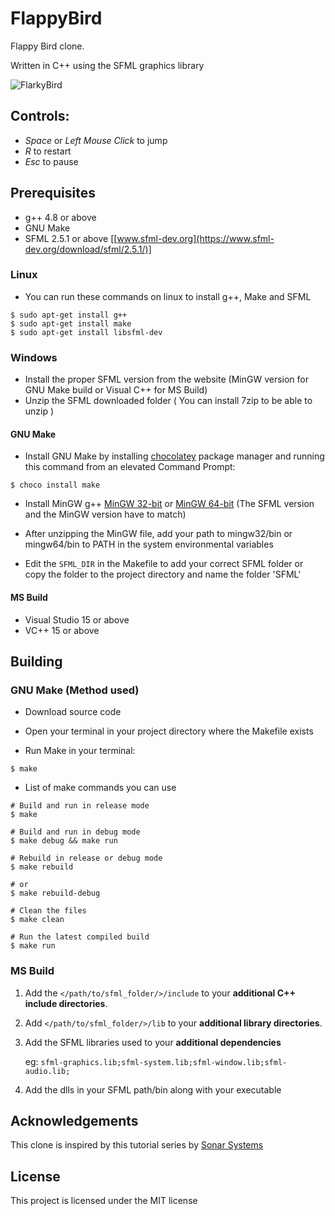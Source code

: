 # FlappyBird
Flappy Bird clone.

Written in C++ using the SFML graphics library

![FlarkyBird](https://user-images.githubusercontent.com/117018553/236696518-741fac19-3518-4637-8434-b4b73689310d.gif)

## Controls:
- *Space* or *Left Mouse Click* to jump
- *R* to restart
- *Esc* to pause

## Prerequisites
- g++ 4.8 or above
- GNU Make
- SFML 2.5.1 or above [[www.sfml-dev.org](https://www.sfml-dev.org/download/sfml/2.5.1/)]

### Linux
- You can run these commands on linux to install g++, Make and SFML

```
$ sudo apt-get install g++
$ sudo apt-get install make
$ sudo apt-get install libsfml-dev
```

### Windows
- Install the proper SFML version from the website (MinGW version for GNU Make build or Visual C++ for MS Build)
- Unzip the SFML downloaded folder ( You can install 7zip to be able to unzip )

#### GNU Make
- Install GNU Make by installing [chocolatey](https://chocolatey.org/install#individual) package manager  and running this command from an elevated Command Prompt:
```
$ choco install make
```
- Install MinGW g++ [MinGW 32-bit](https://sourceforge.net/projects/mingw-w64/files/Toolchains%20targetting%20Win32/Personal%20Builds/mingw-builds/7.3.0/threads-posix/dwarf/i686-7.3.0-release-posix-dwarf-rt_v5-rev0.7z/download) or [MinGW 64-bit](https://sourceforge.net/projects/mingw-w64/files/Toolchains%20targetting%20Win64/Personal%20Builds/mingw-builds/7.3.0/threads-posix/seh/x86_64-7.3.0-release-posix-seh-rt_v5-rev0.7z/download) (The SFML version and the MinGW version have to match)

- After unzipping the MinGW file, add your path to mingw32/bin or mingw64/bin to PATH in the system environmental variables

- Edit the ```SFML_DIR``` in the Makefile to add your correct SFML folder or copy the folder to the project directory and name the folder 'SFML'

#### MS Build
- Visual Studio 15 or above
- VC++ 15 or above


## Building

### GNU Make (Method used)

- Download source code

- Open your terminal in your project directory where the Makefile exists

- Run Make in your terminal:

```
$ make
```

- List of make commands you can use
```
# Build and run in release mode
$ make

# Build and run in debug mode
$ make debug && make run

# Rebuild in release or debug mode
$ make rebuild

# or 
$ make rebuild-debug

# Clean the files
$ make clean

# Run the latest compiled build
$ make run
```

### MS Build

1. Add the `</path/to/sfml_folder/>/include` to your **additional C++ include directories**.
2. Add `</path/to/sfml_folder/>/lib` to your **additional library directories**.
3. Add the SFML libraries used to your **additional dependencies**

   eg:
   ``
   sfml-graphics.lib;sfml-system.lib;sfml-window.lib;sfml-audio.lib;
   ``

4. Add the dlls in your SFML path/bin along with your executable

  
## Acknowledgements

This clone is inspired by this tutorial series by [Sonar Systems](https://www.youtube.com/watch?v=KNvRFEDQpOA&list=PLRtjMdoYXLf7DB3--POF9lYzaZu0poT5V)

## License

This project is licensed under the MIT license
